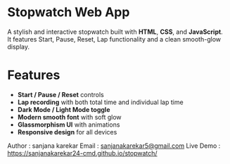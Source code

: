 # Stopwatch Web App

A stylish and interactive stopwatch built with **HTML**, **CSS**, and **JavaScript**.  
It features Start, Pause, Reset, Lap functionality and a clean smooth-glow display.

# Features
- **Start / Pause / Reset** controls
- **Lap recording** with both total time and individual lap time
- **Dark Mode / Light Mode toggle**
- **Modern smooth font** with soft glow
- **Glassmorphism UI** with animations
- **Responsive design** for all devices

 Author : sanjana karekar
 Email : sanjanakarekar5@gmail.com
Live Demo : https://sanjanakarekar24-cmd.github.io/stopwatch/
